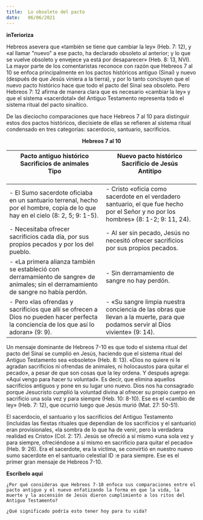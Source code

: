 ```yaml
---
title:  Lo obsoleto del pacto
date:   06/06/2021
---
```


**inTerioriza**

Hebreos asevera que «también se tiene que cambiar la ley» (Heb. 7: 12), y «al llamar "nuevo" a ese pacto, ha declarado obsoleto al anterior; y lo que se vuelve obsoleto y envejece ya está por desaparecer» (Heb. 8: 13, NVI). La mayor parte de los comentaristas reconoce con razón que Hebreos 7 al 10 se enfoca principalmente en los pactos históricos antiguo (Sinaí) y nuevo (después de que Jesús viniera a la tierra), y por lo tanto concluyen que el nuevo pacto histórico hace que todo el pacto del Sinaí sea obsoleto. Pero Hebreos 7: 12 afirma de manera clara que es necesario «cambiar la ley» y que el sistema «sacerdotal» del Antiguo Testamento representa todo el sistema ritual del pacto sinaítico.

De las dieciocho comparaciones que hace Hebreos 7 al 10 para distinguir estos dos pactos históricos, diecisiete de ellas se refieren al sistema ritual condensado en tres categorías: sacerdocio, santuario, sacrificios.

**<center>Hebreos 7 al 10</center>**


| Pacto antiguo histórico <br/> Sacrificios de animales <br/> Tipo <br/> <br/> | Nuevo pacto histórico <br/> Sacrificio de Jesús <br/> Antitipo <br/> <br/> |
| --- | --- |
| - El Sumo sacerdote oficiaba en un santuario terrenal, hecho por el hombre, copia de lo que hay en el cielo (8: 2, 5; 9: 1-5). | - Cristo «oficia como sacerdote en el verdadero santuario, el que fue hecho por el Señor y no por los hombres» (8: 1-2; 9: 11, 24). |
| - Necesitaba ofrecer sacrificios cada día, por sus propios pecados y por los del pueblo. | - Al ser sin pecado, Jesús no necesitó ofrecer sacrificios por sus propios pecados. |
| - «La primera alianza también se estableció con derramamiento de sangre» de animales; sin el derramamiento de sangre no había perdón. | - Sin derramamiento de sangre no hay perdón. |
| - Pero «las ofrendas y sacrificios que allí se ofrecen a Dios no pueden hacer perfecta la conciencia de los que así lo adoran» (9: 9). | - «Su sangre limpia nuestra conciencia de las obras que llevan a la muerte, para que podamos servir al Dios viviente» (9: 14). |


Un mensaje dominante de Hebreos 7-10 es que todo el sistema ritual del pacto del Sinaí se cumplió en Jesús, haciendo que el sistema ritual del Antiguo Testamento sea «obsoleto» (Heb. 8: 13). «Dios no quiere ni le agradan sacrificios ni ofrendas de animales, ni holocaustos para quitar el pecado», a pesar de que son cosas que la ley ordena. Y después agrega: «Aquí vengo para hacer tu voluntad». Es decir, que elimina aquellos sacrificios antiguos y pone en su lugar uno nuevo. Dios nos ha consagrado porque Jesucristo cumplió la voluntad divina al ofrecer su propio cuerpo en sacrificio una sola vez y para siempre (Heb. 10: 8-10). Ese es el «cambio de ley» (Heb. 7: 12), que ocurrió luego que Jesús murió (Mat. 27: 50-51).

El sacerdocio, el santuario y los sacrificios del Antiguo Testamento (incluidas las fiestas rituales que dependían de los sacrificios y el santuario) eran provisionales, «la sombra de lo que ha de venir, pero la verdadera realidad es Cristo» (Col. 2: 17). Jesús se ofreció a sí mismo «una sola vez y para siempre, ofreciéndose a sí mismo en sacrificio para quitar el pecado» (Heb. 9: 26). Era el sacerdote, era la víctima, se convirtió en nuestro nuevo sumo sacerdote en el santuario celestial ID :e para siempre. Ese es el primer gran mensaje de Hebreos 7-10.

**Escríbelo aquí**

`¿Por qué consideras que Hebreos 7-10 enfoca sus comparaciones entre el pacto antiguo y el nuevo enfatizando la forma en que la vida, la muerte y la ascensión de Jesús dieron cumplimiento a los ritos del Antiguo Testamento?`

`¿Qué significado podría esto tener hoy para tu vida?`
